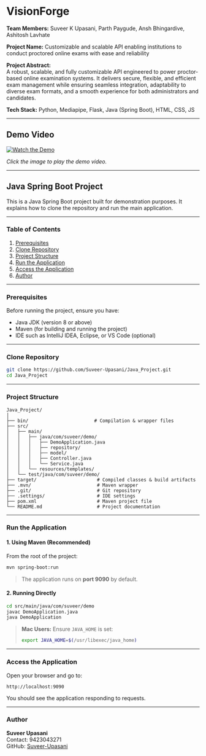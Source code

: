 # VisionForge

**Team Members:** Suveer K Upasani, Parth Paygude, Ansh Bhingardive, Ashitosh Lavhate  

**Project Name:** Customizable and scalable API enabling institutions to conduct proctored online exams with ease and reliability  

**Project Abstract:**  
A robust, scalable, and fully customizable API engineered to power proctor-based online examination systems. It delivers secure, flexible, and efficient exam management while ensuring seamless integration, adaptability to diverse exam formats, and a smooth experience for both administrators and candidates.

**Tech Stack:** Python, Mediapipe, Flask, Java (Spring Boot), HTML, CSS, JS  

---

## Demo Video

[![Watch the Demo](https://github.com/Suveer-Upasani/VisionForge/blob/main/Flow.jpeg)](https://github.com/Suveer-Upasani/VisionForge/blob/main/Demo.mp4)  

*Click the image to play the demo video.*

---

## Java Spring Boot Project

This is a Java Spring Boot project built for demonstration purposes. It explains how to clone the repository and run the main application.

---

### Table of Contents

1. [Prerequisites](#prerequisites)  
2. [Clone Repository](#clone-repository)  
3. [Project Structure](#project-structure)  
4. [Run the Application](#run-the-application)  
5. [Access the Application](#access-the-application)  
6. [Author](#author)  

---

### Prerequisites

Before running the project, ensure you have:  

- Java JDK (version 8 or above)  
- Maven (for building and running the project)  
- IDE such as IntelliJ IDEA, Eclipse, or VS Code (optional)  

---

### Clone Repository

```bash
git clone https://github.com/Suveer-Upasani/Java_Project.git
cd Java_Project
```

---

### Project Structure

```
Java_Project/
│
├── bin/                        # Compilation & wrapper files
├── src/
│   ├── main/
│   │   ├── java/com/suveer/demo/
│   │   │   ├── DemoApplication.java
│   │   │   ├── repository/
│   │   │   ├── model/
│   │   │   ├── Controller.java
│   │   │   └── Service.java
│   │   └── resources/templates/
│   └── test/java/com/suveer/demo/
├── target/                      # Compiled classes & build artifacts
├── .mvn/                        # Maven wrapper
├── .git/                        # Git repository
├── .settings/                   # IDE settings
├── pom.xml                      # Maven project file
└── README.md                    # Project documentation
```

---

### Run the Application

#### 1. Using Maven (Recommended)

From the root of the project:

```bash
mvn spring-boot:run
```

> The application runs on **port 9090** by default.

#### 2. Running Directly

```bash
cd src/main/java/com/suveer/demo
javac DemoApplication.java
java DemoApplication
```

> **Mac Users:** Ensure `JAVA_HOME` is set:
>
> ```bash
> export JAVA_HOME=$(/usr/libexec/java_home)
> ```

---

### Access the Application

Open your browser and go to:  

```
http://localhost:9090
```

You should see the application responding to requests.

---

### Author

**Suveer Upasani**  
Contact: 9423043271  
GitHub: [Suveer-Upasani](https://github.com/Suveer-Upasani)
